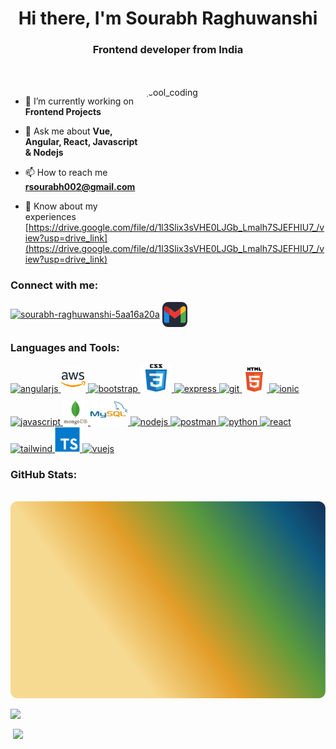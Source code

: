 <h1 align="center">Hi there, I'm Sourabh Raghuwanshi</h1>
<h3 align="center">Frontend developer from India</h3>

<br></br>
<img align="right" height="200" width="300" style="border-radius:50px" alt="cool_coding" src="https://user-images.githubusercontent.com/74038190/212750672-2f3f2b50-c84f-4ed8-a60a-849ae69ff9df.gif">

- 🔭 I’m currently working on **Frontend Projects**

- 💬 Ask me about **Vue, Angular, React, Javascript & Nodejs**

- 📫 How to reach me **rsourabh002@gmail.com**

- 📄 Know about my experiences [https://drive.google.com/file/d/1l3Slix3sVHE0LJGb_Lmalh7SJEFHIU7_/view?usp=drive_link](https://drive.google.com/file/d/1l3Slix3sVHE0LJGb_Lmalh7SJEFHIU7_/view?usp=drive_link)

<h3 align="left">Connect with me:</h3>
<p align="left">
<a href="https://linkedin.com/in/sourabh-raghuwanshi-5aa16a20a" target="blank"><img align="center" src="https://user-images.githubusercontent.com/74038190/235294012-0a55e343-37ad-4b0f-924f-c8431d9d2483.gif" alt="sourabh-raghuwanshi-5aa16a20a" height="50" width="50" /></a>
<a href="rsourabh002@gmail.com" target="blank"><img align="center" src="https://github.com/tandpfun/skill-icons/blob/main/icons/Gmail-Dark.svg" alt="email-sourabh" height="40" width="40" /></a>
</p>

<h3 align="left">Languages and Tools:</h3>
<p align="left"> <a href="https://angular.io" target="_blank" rel="noreferrer"> <img src="https://user-images.githubusercontent.com/74038190/212280823-79088828-a258-4a4d-8d6c-96315d5a07af.gif" alt="angularjs" width="40" height="40"/> </a> <a href="https://aws.amazon.com" target="_blank" rel="noreferrer"> <img src="https://raw.githubusercontent.com/devicons/devicon/master/icons/amazonwebservices/amazonwebservices-original-wordmark.svg" alt="aws" width="40" height="40"/> </a> <a href="https://getbootstrap.com" target="_blank" rel="noreferrer"> <img src="https://user-images.githubusercontent.com/74038190/212280805-9bcb336b-8c55-46a8-abf8-ff286ab55472.gif" alt="bootstrap" width="40" height="40"/> </a> <a href="https://www.w3schools.com/css/" target="_blank" rel="noreferrer"> <img src="https://raw.githubusercontent.com/devicons/devicon/master/icons/css3/css3-original-wordmark.svg" alt="css3" width="50" height="45"/> </a> <a href="https://expressjs.com" target="_blank" rel="noreferrer"> <img src="https://img.shields.io/badge/Express%20js-000000?style=for-the-badge&logo=express&logoColor=white" alt="express" width="80" height="30"/> </a> <a href="https://git-scm.com/" target="_blank" rel="noreferrer"> <img src="https://user-images.githubusercontent.com/74038190/212281775-b468df30-4edc-4bf8-a4ee-f52e1aaddc86.gif" alt="git" width="70" height="30"/> </a> <a href="https://www.w3.org/html/" target="_blank" rel="noreferrer"> <img src="https://raw.githubusercontent.com/devicons/devicon/master/icons/html5/html5-original-wordmark.svg" alt="html5" width="40" height="40"/> </a> <a href="https://ionicframework.com" target="_blank" rel="noreferrer"> <img src="https://upload.wikimedia.org/wikipedia/commons/d/d1/Ionic_Logo.svg" alt="ionic" width="60" height="40"/> </a> <a href="https://developer.mozilla.org/en-US/docs/Web/JavaScript" target="_blank" rel="noreferrer"> <img src="https://user-images.githubusercontent.com/74038190/212257454-16e3712e-945a-4ca2-b238-408ad0bf87e6.gif" alt="javascript" width="40" height="40"/> </a> <a href="https://www.mongodb.com/" target="_blank" rel="noreferrer"> <img src="https://raw.githubusercontent.com/devicons/devicon/master/icons/mongodb/mongodb-original-wordmark.svg" alt="mongodb" width="40" height="40"/> </a> <a href="https://www.mysql.com/" target="_blank" rel="noreferrer"> <img src="https://raw.githubusercontent.com/devicons/devicon/master/icons/mysql/mysql-original-wordmark.svg" alt="mysql" width="60" height="50"/> </a> <a href="https://nodejs.org" target="_blank" rel="noreferrer"> <img src="https://user-images.githubusercontent.com/74038190/212257460-738ff738-247f-4445-a718-cdd0ca76e2db.gif" alt="nodejs" width="40" height="40"/> </a> <a href="https://postman.com" target="_blank" rel="noreferrer"> <img src="https://www.vectorlogo.zone/logos/getpostman/getpostman-icon.svg" alt="postman" width="40" height="40"/> </a> <a href="https://www.python.org" target="_blank" rel="noreferrer"> <img src="https://user-images.githubusercontent.com/74038190/212257472-08e52665-c503-4bd9-aa20-f5a4dae769b5.gif" alt="python" width="40" height="40"/> </a> <a href="https://reactjs.org/" target="_blank" rel="noreferrer"> <img src="https://user-images.githubusercontent.com/74038190/212257467-871d32b7-e401-42e8-a166-fcfd7baa4c6b.gif" alt="react" width="40" height="40"/> </a> <a href="https://tailwindcss.com/" target="_blank" rel="noreferrer"> <img src="https://www.vectorlogo.zone/logos/tailwindcss/tailwindcss-icon.svg" alt="tailwind" width="40" height="40"/> </a> <a href="https://www.typescriptlang.org/" target="_blank" rel="noreferrer"> <img src="https://raw.githubusercontent.com/devicons/devicon/master/icons/typescript/typescript-original.svg" alt="typescript" width="40" height="40"/> </a> <a href="https://vuejs.org/" target="_blank" rel="noreferrer"> <img src="https://user-images.githubusercontent.com/74038190/212257463-4d082cb4-7483-4eaf-bc25-6dde2628aabd.gif" alt="vuejs" width="45" height="40"/> </a> </p>

<h3 align="left">GitHub Stats:</h3>
<p>&nbsp;<img align="center" src="https://raw.githubusercontent.com/R-Sourabh/R-Sourabh/main/assets/badge.svg" /></p>
<p><img align="center" src="https://github-readme-streak-stats.herokuapp.com/?user=r-sourabh&theme=dark" /></p>
<p>&nbsp;<img align="center" src="https://github-readme-stats.vercel.app/api?username=r-sourabh&show_icons=true&locale=en&theme=dark" /></p>
